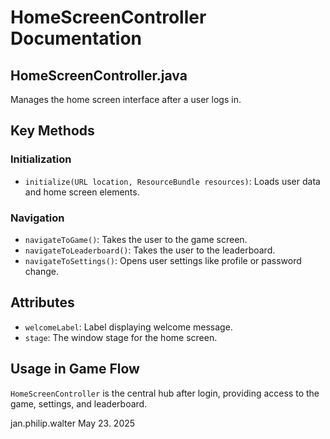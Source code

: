 # HomeScreenController Documentation

## HomeScreenController.java

Manages the home screen interface after a user logs in.

## Key Methods

### Initialization
- `initialize(URL location, ResourceBundle resources)`: Loads user data and home screen elements.

### Navigation
- `navigateToGame()`: Takes the user to the game screen.
- `navigateToLeaderboard()`: Takes the user to the leaderboard.
- `navigateToSettings()`: Opens user settings like profile or password change.

## Attributes

- `welcomeLabel`: Label displaying welcome message.
- `stage`: The window stage for the home screen.

## Usage in Game Flow

`HomeScreenController` is the central hub after login, providing access to the game, settings, and leaderboard.

jan.philip.walter May 23. 2025